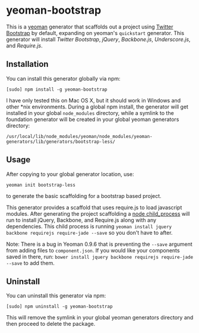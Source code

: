 yeoman-bootstrap
=================

This is a [yeoman](http://yeoman.io) generator that scaffolds out a project using [Twitter Bootstrap](http://getbootstrap.com) by default, expanding on yeoman's `quickstart` generator.  This generator will install *Twitter Bootstrap*, *jQuery*, *Backbone.js*, *Underscore.js*, and *Require.js*.

## Installation

You can install this generator globally via npm:

`[sudo] npm install -g yeoman-bootstrap`

I have only tested this on Mac OS X, but it should work in Windows and other *nix environments. During a global npm install, the generator will get installed in your global `node_modules` directory, while a symlink to the foundation generator will be created in your global yeoman generators directory:

`/usr/local/lib/node_modules/yeoman/node_modules/yeoman-generators/lib/generators/bootstrap-less/`

## Usage

After copying to your global generator location, use:

`yeoman init bootstrap-less` 

to generate the basic scaffolding for a bootstrap based project.

This generator provides a scaffold that uses require.js to load javascript modules. After generating the project scaffolding a [node child_process](http://nodejs.org/api/child_process.html#child_process_child_process_spawn_command_args_options) will run to install jQuery, Backbone, and Require.js along with any dependencies.  This child process is running 
`yeoman install jquery backbone requirejs require-jade --save`
so you don't have to after.

Note: There is a bug in Yeoman 0.9.6 that is preventing the `--save` argument from adding files to `component.json`.  If you would like your components saved in there, run: 
`bower install jquery backbone requirejs require-jade --save`
to add them.

## Uninstall

You can uninstall this generator via npm:

`[sudo] npm uninstall -g yeoman-bootstrap`

This will remove the symlink in your global yeoman generators directory and then proceed to delete the package.